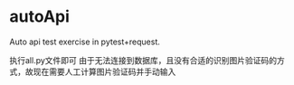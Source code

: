# autoApi
Auto api test exercise in pytest+request.

执行all.py文件即可
由于无法连接到数据库，且没有合适的识别图片验证码的方式，故现在需要人工计算图片验证码并手动输入
